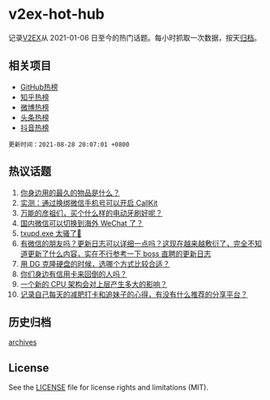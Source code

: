 # v2ex-hot-hub

 记录[V2EX](https://www.v2ex.com/)从 2021-01-06 日至今的热门话题。每小时抓取一次数据，按天[归档](archives)。
 
 ## 相关项目

- [GitHub热榜](https://github.com/snaildev/github-hot-hub)
- [知乎热榜](https://github.com/snaildev/zhihu-hot-hub)
- [微博热榜](https://github.com/snaildev/weibo-hot-hub)
- [头条热榜](https://github.com/snaildev/toutiao-hot-hub)
- [抖音热榜](https://github.com/snaildev/douyin-hot-hub)


 `更新时间：2021-08-28 20:07:01 +0800`

## 热议话题

1. [你身边用的最久的物品是什么？](https://www.v2ex.com/t/798486)
1. [实测：通过换绑微信手机号可以开启 CallKit](https://www.v2ex.com/t/798484)
1. [万能的彦祖们，买个什么样的电动牙刷好呢？](https://www.v2ex.com/t/798459)
1. [国内微信可以切换到海外 WeChat 了？](https://www.v2ex.com/t/798441)
1. [txupd.exe 太骚了🐶](https://www.v2ex.com/t/798463)
1. [有微信的朋友吗？更新日志可以详细一点吗？这现在越来越敷衍了，完全不知道更新了什么内容，实在不行参考一下 boss 直聘的更新日志](https://www.v2ex.com/t/798485)
1. [用 DG 克隆硬盘的时候，选哪个方式比较合适？](https://www.v2ex.com/t/798471)
1. [你们身边有信用卡来回倒的人吗？](https://www.v2ex.com/t/798511)
1. [一个新的 CPU 架构会对上层产生多大的影响？](https://www.v2ex.com/t/798418)
1. [记录自己每天的减肥打卡和追妹子的心得，有没有什么推荐的分享平台？](https://www.v2ex.com/t/798491)

## 历史归档

[archives](archives)

## License

See the [LICENSE](LICENSE) file for license rights and limitations (MIT).
